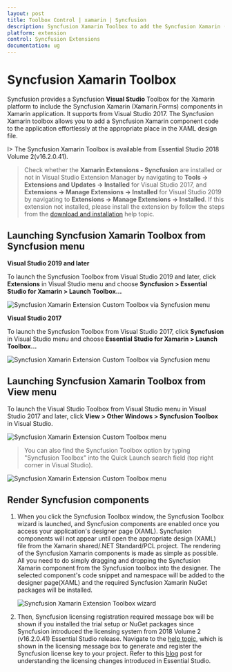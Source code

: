 ```yaml
---
layout: post
title: Toolbox Control | xamarin | Syncfusion
description: Syncfusion Xamarin Toolbox to add the Syncfusion Xamarin (Xamarin.Forms) controls in your project without coding in the Visual Studio designer.
platform: extension
control: Syncfusion Extensions
documentation: ug
---
```


# Syncfusion Xamarin Toolbox

Syncfusion provides a Syncfusion **Visual Studio** Toolbox for the Xamarin platform to include the Syncfusion Xamarin (Xamarin.Forms) components in Xamarin application. It supports from Visual Studio 2017. The Syncfusion Xamarin toolbox allows you to add a Syncfusion Xamarin component code to the application effortlessly at the appropriate place in the XAML design file.

I> The Syncfusion Xamarin Toolbox is available from Essential Studio 2018 Volume 2(v16.2.0.41).

> Check whether the **Xamarin Extensions - Syncfusion** are installed or not in Visual Studio Extension Manager by navigating to **Tools -> Extensions and Updates -> Installed** for Visual Studio 2017, and **Extensions -> Manage Extensions -> Installed** for Visual Studio 2019 by navigating to **Extensions -> Manage Extensions -> Installed**. If this extension not installed, please install the extension by follow the steps from the [download and installation](download-and-installation) help topic.

## Launching Syncfusion Xamarin Toolbox from Syncfusion menu

**Visual Studio 2019 and later**

To launch the Syncfusion Toolbox from Visual Studio 2019 and later, click **Extensions** in Visual Studio menu and choose **Syncfusion > Essential Studio for Xamarin > Launch Toolbox…**

   ![Syncfusion Xamarin Extension Custom Toolbox via Syncfusion menu](toolbox_images/xamarin-extension-menu-launch.png)

**Visual Studio 2017**

To launch the Syncfusion Toolbox from Visual Studio 2017, click **Syncfusion** in Visual Studio menu and choose **Essential Studio for Xamarin > Launch Toolbox...**


   ![Syncfusion Xamarin Extension Custom Toolbox via Syncfusion menu](toolbox_images/xamarin-extension-toolbox-syncfusion-menu.png)

## Launching Syncfusion Xamarin Toolbox from View menu

To launch the Visual Studio Toolbox from Visual Studio menu in Visual Studio 2017 and later, click **View > Other Windows > Syncfusion Toolbox** in Visual Studio.

   ![Syncfusion Xamarin Extension Custom Toolbox menu](toolbox_images/xamarin-extension-toolbox-custom-menu.png)

> You can also find the Syncfusion Toolbox option  by typing "Syncfusion Toolbox" into the Quick Launch search field (top right corner in Visual Studio).

   ![Syncfusion Xamarin Extension Custom Toolbox menu](toolbox_images/xamarin-extension-toolbox-custom-img.png)

## Render Syncfusion components 
   
1.	When you click the Syncfusion Toolbox window, the Syncfusion Toolbox wizard is launched, and Syncfusion components are enabled once you access your application's designer page (XAML). Syncfusion components will not appear until open the appropriate  design (XAML) file from the Xamarin shared/.NET Standard/PCL project. The rendering of the Syncfusion Xamarin components is made as simple as possible. All you need to do simply dragging and dropping the Syncfusion Xamarin component from the Syncfusion toolbox into the designer. The selected component's code snippet and namespace will be added to the designer page(XAML) and  the required Syncfusion Xamarin NuGet packages will be installed.

      ![Syncfusion Xamarin Extension Toolbox wizard](toolbox_images/xamarin-extension-toolbox-wizard.gif)

2. Then, Syncfusion licensing registration required message box will be shown if you installed the trial setup or NuGet packages since Syncfusion introduced the licensing system from 2018 Volume 2 (v16.2.0.41) Essential Studio release. Navigate to the [help topic](https://help.syncfusion.com/common/essential-studio/licensing/overview#how-to-generate-syncfusion-license-key), which is shown in the licensing message box to generate and register the Syncfusion license key to your project. Refer to this [blog](https://www.syncfusion.com/blogs/post/whats-new-in-2018-volume-2.aspx) post for understanding the licensing changes introduced in Essential Studio.